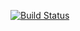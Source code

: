 [![Build Status](https://travis-ci.org/enke/minecraft-protocol.svg?branch=master)](https://travis-ci.org/enke/minecraft-protocol)